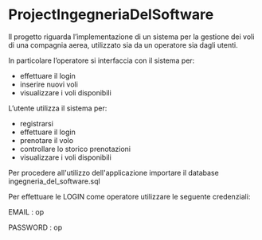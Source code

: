 # ProjectIngegneriaDelSoftware

Il progetto riguarda l’implementazione di un sistema per la gestione dei voli di una compagnia aerea, utilizzato sia da un operatore sia dagli utenti. 

In particolare l’operatore si interfaccia con il sistema per:
 - effettuare il login
 - inserire nuovi voli
 - visualizzare i voli disponibili
 
L’utente utilizza il sistema per:
 - registrarsi
 - effettuare il login
 - prenotare il volo
 - controllare lo storico prenotazioni
 - visualizzare i voli disponibili

Per procedere all'utilizzo dell'applicazione importare il database ingegneria_del_software.sql

Per effettuare le LOGIN come operatore utilizzare le seguente credenziali:

 EMAIL    : op
 
 PASSWORD : op
